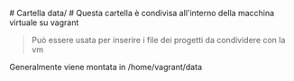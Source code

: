 # Cartella data/ #
Questa cartella &egrave; condivisa all'interno della macchina virtuale su vagrant

> Può essere usata per inserire i file dei progetti da condividere con la vm

Generalmente viene montata in /home/vagrant/data